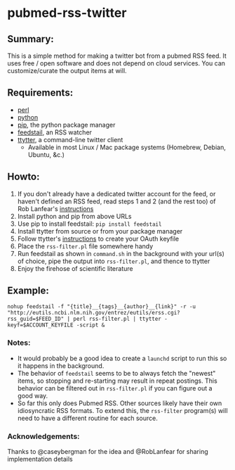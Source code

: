 # pubmed-rss-twitter

## Summary:

This is a simple method for making a twitter bot from a pubmed RSS feed. It uses free / open software and does not depend on cloud services. You can customize/curate the output items at will.

## Requirements:

- [perl](www.perl.org)
- [python](www.python.org)
- [pip](http://www.pip-installer.org/en/latest/installing.html), the python package manager
- [feedstail](https://pypi.python.org/pypi/feedstail/), an RSS watcher
- [ttytter](http://www.floodgap.com/software/ttytter/), a command-line twitter client
    - Available in most Linux / Mac package systems (Homebrew, Debian, Ubuntu, &c.)

## Howto:

1. If you don't already have a dedicated twitter account for the feed, or haven't defined an RSS feed, read steps 1 and 2 (and the rest too) of Rob Lanfear's [instructions](https://github.com/roblanf/phypapers)
1. Install python and pip from above URLs
2. Use pip to install feedstail: `pip install feedstail`
3. Install ttytter from source or from your package manager
4. Follow ttytter's [instructions](http://www.floodgap.com/software/ttytter/) to create your OAuth keyfile
5. Place the `rss-filter.pl` file somewhere handy
6. Run feedstail as shown in `command.sh` in the background with your url(s) of choice, pipe the output into `rss-filter.pl`, and thence to ttytter
7. Enjoy the firehose of scientific literature

## Example:

    nohup feedstail -f "{title}__{tags}__{author}__{link}" -r -u "http://eutils.ncbi.nlm.nih.gov/entrez/eutils/erss.cgi?rss_guid=$FEED_ID" | perl rss-filter.pl | ttytter -keyf=$ACCOUNT_KEYFILE -script &

### Notes:

- It would probably be a good idea to create a `launchd` script to run this so it happens in the background. 
- The behavior of `feedstail` seems to be to always fetch the "newest" items, so stopping and re-starting may result in repeat postings. This behavior can be filtered out in `rss-filter.pl` if you can figure out a good way.
- So far this only does Pubmed RSS. Other sources likely have their own idiosyncratic RSS formats. To extend this, the `rss-filter` program(s) will need to have a different routine for each source.

### Acknowledgements:

Thanks to @caseybergman for the idea and @RobLanfear for sharing implementation details
